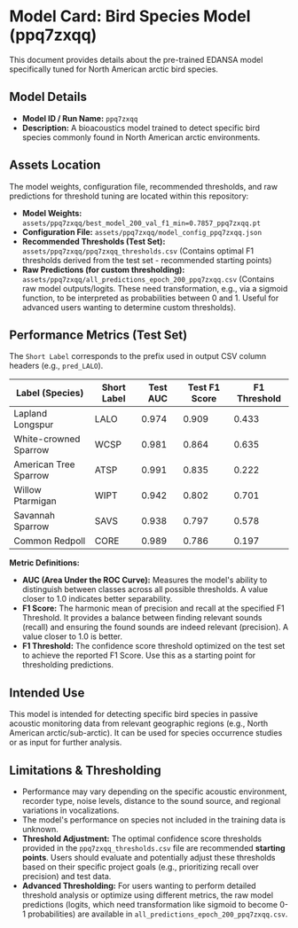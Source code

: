 # Model Card: Bird Species Model (ppq7zxqq)

This document provides details about the pre-trained EDANSA model specifically tuned for North American arctic bird species.

## Model Details

*   **Model ID / Run Name:** `ppq7zxqq`
*   **Description:** A bioacoustics model trained to detect specific bird species commonly found in North American arctic environments.

## Assets Location

The model weights, configuration file, recommended thresholds, and raw predictions for threshold tuning are located within this repository:

*   **Model Weights:** `assets/ppq7zxqq/best_model_200_val_f1_min=0.7857_ppq7zxqq.pt`
*   **Configuration File:** `assets/ppq7zxqq/model_config_ppq7zxqq.json`
*   **Recommended Thresholds (Test Set):** `assets/ppq7zxqq/ppq7zxqq_thresholds.csv` (Contains optimal F1 thresholds derived from the test set - recommended starting points)
*   **Raw Predictions (for custom thresholding):** `assets/ppq7zxqq/all_predictions_epoch_200_ppq7zxqq.csv` (Contains raw model outputs/logits. These need transformation, e.g., via a sigmoid function, to be interpreted as probabilities between 0 and 1. Useful for advanced users wanting to determine custom thresholds).

## Performance Metrics (Test Set)

The `Short Label` corresponds to the prefix used in output CSV column headers (e.g., `pred_LALO`).

| Label (Species)           | Short Label | Test AUC | Test F1 Score | F1 Threshold | 
|---------------------------|-------------|----------|---------------|--------------|
| Lapland Longspur          | LALO        | 0.974    | 0.909         | 0.433        |
| White-crowned Sparrow     | WCSP        | 0.981    | 0.864         | 0.635        |
| American Tree Sparrow     | ATSP        | 0.991    | 0.835         | 0.222        |
| Willow Ptarmigan          | WIPT        | 0.942    | 0.802         | 0.701        |
| Savannah Sparrow          | SAVS        | 0.938    | 0.797         | 0.578        |
| Common Redpoll            | CORE        | 0.989    | 0.786         | 0.197        |

**Metric Definitions:**

*   **AUC (Area Under the ROC Curve):** Measures the model's ability to distinguish between classes across all possible thresholds. A value closer to 1.0 indicates better separability.
*   **F1 Score:** The harmonic mean of precision and recall at the specified F1 Threshold. It provides a balance between finding relevant sounds (recall) and ensuring the found sounds are indeed relevant (precision). A value closer to 1.0 is better.
*   **F1 Threshold:** The confidence score threshold optimized on the test set to achieve the reported F1 Score. Use this as a starting point for thresholding predictions.

## Intended Use

This model is intended for detecting specific bird species in passive acoustic monitoring data from relevant geographic regions (e.g., North American arctic/sub-arctic). It can be used for species occurrence studies or as input for further analysis.

## Limitations & Thresholding

*   Performance may vary depending on the specific acoustic environment, recorder type, noise levels, distance to the sound source, and regional variations in vocalizations.
*   The model's performance on species not included in the training data is unknown.
*   **Threshold Adjustment:** The optimal confidence score thresholds provided in the `ppq7zxqq_thresholds.csv` file are recommended **starting points**. Users should evaluate and potentially adjust these thresholds based on their specific project goals (e.g., prioritizing recall over precision) and test data.
*   **Advanced Thresholding:** For users wanting to perform detailed threshold analysis or optimize using different metrics, the raw model predictions (logits, which need transformation like sigmoid to become 0-1 probabilities) are available in `all_predictions_epoch_200_ppq7zxqq.csv`. 